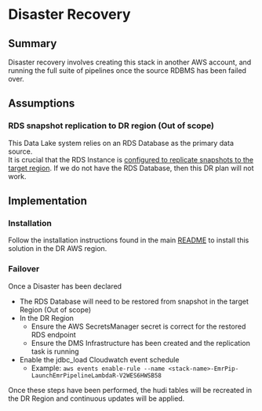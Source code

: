# Disaster Recovery

## Summary

Disaster recovery involves creating this stack in another AWS account, and running the full suite of pipelines once the source RDBMS has been failed over.

## Assumptions

### RDS snapshot replication to DR region (Out of scope)

This Data Lake system relies on an RDS Database as the primary data source.   
It is crucial that the RDS Instance is [configured to replicate snapshots to the target region](https://docs.aws.amazon.com/AmazonRDS/latest/UserGuide/USER_ReplicateBackups.html).
If we do not have the RDS Database, then this DR plan will not work.

## Implementation

### Installation 

Follow the installation instructions found in the main [README](../README.md) to install this solution in the DR AWS region.

### Failover   

Once a Disaster has been declared

- The RDS Database will need to be restored from snapshot in the target Region (Out of scope)
- In the DR Region
  - Ensure the AWS SecretsManager secret is correct for the restored RDS endpoint
  - Ensure the DMS Infrastructure has been created and the replication task is running
- Enable the jdbc_load Cloudwatch event schedule
  - Example: `aws events enable-rule --name <stack-name>-EmrPip-LaunchEmrPipelineLambdaR-V2WES6HWSB58`

Once these steps have been performed, the hudi tables will be recreated in the DR Region and continuous updates will be applied.